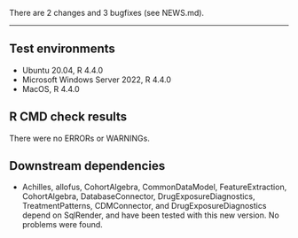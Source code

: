 There are 2 changes and 3 bugfixes (see NEWS.md).

---

## Test environments
* Ubuntu 20.04, R 4.4.0
* Microsoft Windows Server 2022, R 4.4.0
* MacOS, R 4.4.0

## R CMD check results

There were no ERRORs or WARNINGs. 

## Downstream dependencies

- Achilles, allofus, CohortAlgebra, CommonDataModel, FeatureExtraction, CohortAlgebra, DatabaseConnector, DrugExposureDiagnostics, TreatmentPatterns, CDMConnector, and DrugExposureDiagnostics depend on SqlRender, and have been tested with this new version. No problems were found.